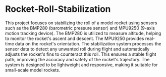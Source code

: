 # Rocket-Roll-Stabilization

This project focuses on stabilizing the roll of a model rocket using sensors such as the BMP280 (barometric pressure sensor) and MPU9250 (9-axis motion tracking device). The BMP280 is utilized to measure altitude, helping to monitor the rocket's ascent and descent. The MPU9250 provides real-time data on the rocket's orientation.
The stabilization system processes the sensor data to detect any unwanted roll during flight and automatically adjusts the rocket's fins to counteract this roll. This ensures a stable flight path, improving the accuracy and safety of the rocket's trajectory. The system is designed to be lightweight and responsive, making it suitable for small-scale model rockets.
